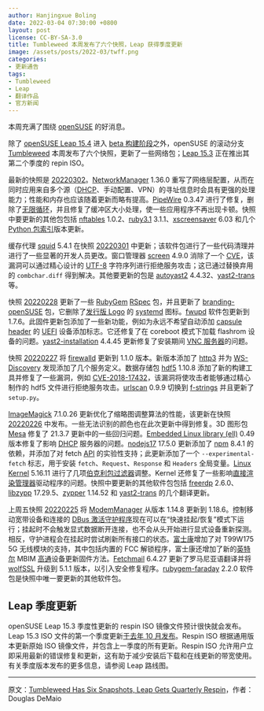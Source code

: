 ```yaml
---
author: Hanjingxue Boling
date: 2022-03-04 07:30:00 +0800
layout: post
license: CC-BY-SA-3.0
title: Tumbleweed 本周发布了六个快照，Leap 获得季度更新
image: /assets/posts/2022-03/twff.png
categories:
- 更新通告
tags:
- Tumbleweed
- Leap
- 翻译作品
- 官方新闻
---
```


本周充满了围绕 [openSUSE](https://get.opensuse.org/) 的好消息。

除了 [openSUSE Leap 15.4](https://get.opensuse.org/testing/) 进入 [beta 构建阶段](https://news.opensuse.org/2022/03/02/leap-reaches-beta-build-phase/)之外，openSUSE 的滚动分支 [Tumbleweed](https://get.opensuse.org/tumbleweed/) 本周发布了六个快照，更新了一些网络包；[Leap 15.3](https://get.opensuse.org/leap/) 正在推出其第二个季度的 repin ISO。

最新的快照是 [20220302](https://lists.opensuse.org/archives/list/factory@lists.opensuse.org/thread/5YQZP366ZUJI6XL22X53UIFJUZQJRJ4U/)。[NetworkManager](https://networkmanager.dev/) 1.36.0 重写了网络层配置，从而在同时应用来自多个源（[DHCP](https://en.wikipedia.org/wiki/Dynamic_Host_Configuration_Protocol)、手动配置、VPN）的寻址信息时会具有更强的处理能力；性能和内存也应该随着更新而略有提高。[PipeWire](https://pipewire.org/) 0.3.47 进行了修复，删除了[无限循环](https://en.wikipedia.org/wiki/Infinite_loop)，并且修复了缓冲区大小处理，使一些应用程序不再出现卡顿。快照中要更新的其他包包括 [nftables](https://git.netfilter.org/nftables/) 1.0.2、[ruby3.1](https://www.ruby-lang.org/en/) 3.1.1、[xscreensaver](https://www.jwz.org/xscreensaver/) 6.03 和几个 [Python 包索引](https://pypi.org/)版本更新。

缓存代理 [squid](http://www.squid-cache.org/) 5.4.1 在快照 [20220301](https://lists.opensuse.org/archives/list/factory@lists.opensuse.org/thread/YRD2XZTTUZQAGCEGJKXV5BSCTWX25LRM/) 中更新；该软件包进行了一些代码清理并进行了一些显著的开发人员更改。窗口管理器 [screen](https://www.gnu.org/software/screen/) 4.9.0 消除了一个 [CVE](https://en.wikipedia.org/wiki/Common_Vulnerabilities_and_Exposures)，该漏洞可以通过精心设计的 [UTF-8](https://en.wikipedia.org/wiki/UTF-8) 字符序列进行拒绝服务攻击；这已通过替换弃用的 `combchar.diff` 得到解决。其他要更新的包是 [autoyast2](https://github.com/yast/yast-autoinstallation) 4.4.32、[yast2-trans](https://software.opensuse.org/package/yast2-trans) 等。

快照 [20220228](https://lists.opensuse.org/archives/list/factory@lists.opensuse.org/thread/7MT5GKXE4U7SXLXGZVXAXCTW5KEPQXZE/) 更新了一些 [RubyGem](https://rubygems.org/) [RSpec](https://rspec.info/) 包，并且更新了 [branding-openSUSE](https://github.com/openSUSE/branding) 包，它删除了[发行版 Logo](https://github.com/openSUSE/artwork/tree/master/logos) 的 [systemd](https://freedesktop.org/wiki/Software/systemd/) 图标。[fwupd](https://fwupd.org/) 软件包更新到 1.7.6。此固件更新包添加了一些新功能，例如为永远不希望自动添加 [capsule header](https://blog.csdn.net/u011057409/article/details/117636507) 的 [UEFI](https://en.wikipedia.org/wiki/Unified_Extensible_Firmware_Interface) 设备添加标志。它还修复了在 coreboot 模式下加载 flashrom 设备的问题。[yast2-installation](https://github.com/yast/yast-installation) 4.4.45 更新修复了安装期间 [VNC 服务器](https://en.wikipedia.org/wiki/Virtual_Network_Computing)的问题。

快照 [20220227](https://lists.opensuse.org/archives/list/factory@lists.opensuse.org/thread/43MWJ6BXGCHIHPZXTXWK3P4EREJXCRVR/) 将 [firewalld](https://firewalld.org/) 更新到 1.1.0 版本。新版本添加了 [http3](https://en.wikipedia.org/wiki/HTTP/3) 并为 [WS-Discovery](https://en.wikipedia.org/wiki/WS-Discovery) 发现添加了几个服务定义。数据存储包 [hdf5](https://en.wikipedia.org/wiki/Hierarchical_Data_Format) 1.10.8 添加了新的构建工具并修复了一些漏洞，例如 [CVE-2018-17432](https://www.suse.com/security/cve/CVE-2018-17432.html)，该漏洞将使攻击者能够通过精心制作的 hdf5 文件进行拒绝服务攻击。[urlscan](https://urlscan.io/) 0.9.9 切换到 [f-strings](https://realpython.com/python-f-strings/) 并且更新了 `setup.py`。

[ImageMagick](https://imagemagick.org/index.php) 7.1.0.26 更新优化了缩略图调整算法的性能，该更新在快照 [20220226](https://lists.opensuse.org/archives/list/factory@lists.opensuse.org/thread/VNAE5YA22EGNX45POA336HVHDDDDK3I5/) 中发布。一些无法识别的颜色也在此次更新中得到修复。3D 图形包 [Mesa](https://www.mesa3d.org/) 修复了 21.3.7 更新中的一些回归问题。[Embedded Linux library (ell)](https://git.kernel.org/pub/scm/libs/ell/ell.git/) 0.49 版本修复了影响 [DHCP](https://en.wikipedia.org/wiki/Dynamic_Host_Configuration_Protocol) 服务器的问题。[nodejs17](https://nodejs.org/en/) 17.5.0 更新添加了 [npm](https://www.npmjs.com/) 8.4.1 的依赖，并添加了对 fetch [API](https://en.wikipedia.org/wiki/API) 的实验性支持；此更新添加了一个 `--experimental-fetch` 标志，用于安装 `fetch`、`Request`、`Response` 和 `Headers` 全局变量。[Linux Kernel](https://www.kernel.org/) 5.16.11 进行了几项[伯克利包过滤器](https://en.wikipedia.org/wiki/Berkeley_Packet_Filter)调整。Kernel 还修复了一些影响[直接渲染管理器](https://en.wikipedia.org/wiki/Direct_Rendering_Manager)驱动程序的问题。快照中要更新的其他软件包包括 [freerdp](https://www.freerdp.com/) 2.6.0、[libzypp](https://github.com/openSUSE/libzypp) 17.29.5、[zypper](https://github.com/openSUSE/zypper) 1.14.52 和 [yast2-trans](https://software.opensuse.org/package/yast2-trans) 的几个翻译更新。

上周五快照 [20220225](https://lists.opensuse.org/archives/list/factory@lists.opensuse.org/thread/RVG3NG6B4KVASAJQ5VZ7Q7MFYPS5AGZE/) 将 [ModemManager](https://www.freedesktop.org/wiki/Software/ModemManager/) 从版本 1.14.8 更新到 1.18.6。控制移动宽带设备和连接的 [DBus 激活守护程序](https://gitlab.freedesktop.org/mobile-broadband/ModemManager)现在可以在“快速挂起/恢复”模式下运行；挂起时不会触发显式数据断开连接，也不会从头开始进行显式设备重新探测。相反，守护进程会在挂起时尝试刷新所有接口的状态。[富士康](https://www.foxconn.com/)增加了对 T99W175 5G 无线模块的支持，其中包括内置的 FCC 解锁程序，富士康还增加了新的[英特尔](https://www.intel.com/) MBIM [高通](https://www.qualcomm.com/)设备更新固件方法。[Fetchmail](https://www.fetchmail.info/) 6.4.27 更新了罗马尼亚语翻译并将 [wolfSSL](https://github.com/wolfssl/wolfssl) 升级到 5.1.1 版本，以引入安全修复程序。[rubygem-faraday](https://rubygems.org/gems/faraday) 2.2.0 软件包是快照中唯一要更新的其他软件包。

## Leap 季度更新

openSUSE Leap 15.3 季度性更新的 respin ISO 镜像文件预计很快就会发布。Leap 15.3 ISO 文件的第一个季度更新[于去年 10 月发布](https://lists.opensuse.org/archives/list/project@lists.opensuse.org/thread/GFTDCDUUZ4L34WNNRUI5A2VKJSZYPONN/)。Respin ISO 根据通用版本更新原始 ISO 镜像文件，并包含上一季度的所有更新。Respin ISO 允许用户立即采用最新的错误修复和更新，这有助于减少安装后下载和在线更新的带宽使用。有关季度版本发布的更多信息，请参阅 Leap 路线图。

------

原文：[Tumbleweed Has Six Snapshots, Leap Gets Quarterly Respin](https://news.opensuse.org/2022/03/04/tw-has-six-snap-leap-qr/)，作者：Douglas DeMaio